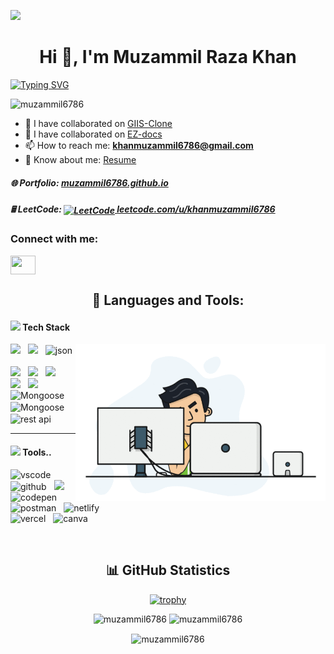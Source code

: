 ![](https://raw.githubusercontent.com/halfrost/halfrost/master/icons/header_.png)
<h1 align="center">Hi 👋, I'm Muzammil Raza Khan</h1>
 <div ><a href="https://git.io/typing-svg"><img src="https://readme-typing-svg.demolab.com?font=Fira+Code&pause=1000&width=435&lines=I+am+a+Node.js+Backend+Developer.;Committed+to+continous+learning." alt="Typing SVG" /></a></div>

<p align="left"> <img src="https://komarev.com/ghpvc/?username=muzammil6786&label=Profile%20views&color=0e75b6&style=flat" alt="muzammil6786" /> </p>


- 🔭 I have collaborated on [GIIS-Clone](https://coding-guru-1234.netlify.app)  
- 👯 I have collaborated on [EZ-docs](https://interface-ideal-2345.netlify.app)  
- 📫 How to reach me: **khanmuzammil6786@gmail.com**  
- 📄 Know about me: [Resume](https://drive.google.com/file/d/1kOEw4Ssk9jebeiKKDbZbDcbeID9BIkDN/view?usp=sharing)  

<h5>🌐 Portfolio:  
<a href="https://muzammil6786.github.io/">
  muzammil6786.github.io
</a>
</h5>

<h5>🖩 LeetCode:  
<a href="https://leetcode.com/u/khanmuzammil6786/">
  <img align="center" src="https://img.icons8.com/external-tal-revivo-color-tal-revivo/48/000000/external-level-up-your-coding-skills-and-quickly-land-a-job-logo-color-tal-revivo.png" alt="LeetCode" height="20" width="20" />
  leetcode.com/u/khanmuzammil6786
</a>
</h5>

<h3 align="left">Connect with me:</h3>

<a href="https://www.linkedin.com/in/muzammil-raza-khan-524ba71a0" target="blank"><img align="center" src="https://raw.githubusercontent.com/rahuldkjain/github-profile-readme-generator/master/src/images/icons/Social/linked-in-alt.svg" alt="" height="30" width="40" /></a>
<p align="left">
</p>

<h2 align="center">🚀 Languages and Tools: </h2>
 
<h4><img src="https://media.giphy.com/media/iY8CRBdQXODJSCERIr/giphy.gif" width="30px">&nbsp;Tech Stack</h4>
 <img align="right" alt="Coding" width="400" src="https://github.com/Saurabh8657/Saurabh8657/blob/main/hadder.gif">
<p>
 <img src="https://img.shields.io/badge/html5%20-%23e34f26.svg?&style=for-the-badge&logo=html5&logoColor=white" />&nbsp;&nbsp;
 <img src="https://img.shields.io/badge/css3%20-%231572B6.svg?&style=for-the-badge&logo=css3&logoColor=white" />&nbsp;&nbsp;
<img src="https://img.shields.io/badge/Node.js-43853D?style=for-the-badge&logo=node.js&logoColor=white" alt="json" />&nbsp;&nbsp;
 <br/>
<img src="https://img.shields.io/badge/express.js-%23404d59.svg?style=for-the-badge&logo=express&logoColor=%2361DAFB" />&nbsp;&nbsp;
<img src="https://img.shields.io/badge/MongoDB-%234ea94b.svg?style=for-the-badge&logo=mongodb&logoColor=white" />&nbsp;&nbsp;
<img src="https://img.shields.io/badge/NPM-%23000000.svg?style=for-the-badge&logo=npm&logoColor=white" />&nbsp;&nbsp;
<br/>
<img src="https://img.shields.io/badge/javascript%20-%23F7DF1.svg?&style=for-the-badge&logo=javascript&logoColor=white" />&nbsp;&nbsp;
<img src="https://img.shields.io/badge/bootstrap-%23563D7C.svg?style=for-the-badge&logo=bootstrap&logoColor=white" />&nbsp;&nbsp;
<img src="https://img.shields.io/badge/SQL-4EA94B?style=for-the-badge&logo=Mongoose&logoColor=white" alt="Mongoose"/>

 <br/>
 <img src="https://img.shields.io/badge/Mongoose-%23000000.svg?style=for-the-badge&logo=flask&logoColor=white" align="center" alt="Mongoose"/>
  <img src="https://img.shields.io/badge/rest api-%23323330.svg?style=for-the-badge&logo=express&logoColor=white" align="center" alt="rest api"/>
<br/>
</p>
<hr>
 
<h4><img src="https://media.giphy.com/media/iY8CRBdQXODJSCERIr/giphy.gif" width="30px">&nbsp;Tools..</h4>
<p>
  <img src="https://img.shields.io/badge/VSCode-0078D4?style=for-the-badge&logo=visual%20studio%20code&logoColor=white" alt="vscode" />&nbsp;&nbsp;
  <img src="https://img.shields.io/badge/GitHub-100000?style=for-the-badge&logo=github&logoColor=white" alt="github"/>&nbsp;&nbsp;
  <img src="https://img.shields.io/badge/Git%20-%23F7DF1E.svg?&style=for-the-badge&color=blue&logo=Git&logoColor=white" />&nbsp;&nbsp;
 <br/>
 <img src="https://img.shields.io/badge/Codepen-000000?style=for-the-badge&logo=codepen&logoColor=white" alt="codepen" />&nbsp;&nbsp;
 <img src="https://img.shields.io/badge/Postman-FF6C37?style=for-the-badge&logo=Postman&logoColor=white" alt="postman"/>&nbsp;&nbsp;
 <img src="https://img.shields.io/badge/Netlify-00C7B7?style=for-the-badge&logo=netlify&logoColor=white" alt="netlify" />&nbsp;&nbsp;
  <br/>
  <img src="https://img.shields.io/badge/Vercel-000000?style=for-the-badge&logo=vercel&logoColor=white" alt="vercel" />&nbsp;&nbsp;
  <img src="https://img.shields.io/badge/Canva-%2300C4CC.svg?&style=for-the-badge&logo=Canva&logoColor=white" alt="canva" />&nbsp;&nbsp;
</p>

</div>
<br/>


<h2 align="center">📊 GitHub Statistics</h2>

<div align="center">
 <p>
  

  [![trophy](https://github-profile-trophy.vercel.app/?username=muzammil6786)](https://github.com/ryo-ma/github-profile-trophy)
   </p>
</div>

<div align="center">
  <tr>
    <td>
      <img src="https://github-readme-stats.vercel.app/api?username=muzammil6786&include_all_commits=true&count_private=true&show_icons=true&line_height=20&title_color=7A7ADB&icon_color=2234AE&text_color=D3D3D3&bg_color=0,000000,130F40" alt="muzammil6786" />
    </td>
    <td>
      <img src="https://github-readme-stats.vercel.app/api/top-langs?username=muzammil6786&show_icons=true&locale=en&layout=compact&title_color=7A7ADB&icon_color=2234AE&text_color=D3D3D3&bg_color=0,000000,130F40" alt="muzammil6786" />
    </td>
  </tr>
</div>

<div align="center">
  <p>
    <img align="center" src="https://github-readme-streak-stats.herokuapp.com/?user=muzammil6786&theme=dark" alt="muzammil6786" />
  </p>
</div>



